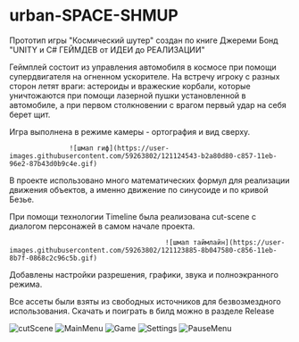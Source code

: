 
# urban-SPACE-SHMUP
Прототип игры "Космический шутер" создан по книге Джереми Бонд "UNITY и C# ГЕЙМДЕВ от ИДЕИ до РЕАЛИЗАЦИИ"

Геймплей состоит из управления автомобиля в космосе при помощи супердвигателя на огненном ускорителе.
На встречу игроку с разных сторон летят враги: астероиды и вражеские корбали, которые уничтожаются при помощи
лазерной пушки установленной в автомобиле, а при первом столкновении с врагом первый удар на себя берет щит.

Игра выполнена в режиме камеры - ортография и вид сверху.

                   ![шмап гиф](https://user-images.githubusercontent.com/59263802/121124543-b2a80d80-c857-11eb-96e2-87b43d0b9c4e.gif)
В проекте использовано много математических формул для реализации движения объектов, а именно движение
по синусоиде и по кривой Безье. 

При помощи технологии Timeline была реализована cut-scene с диалогом персонажей в самом начале проекта.
                                           
                                           ![шмап таймлайн](https://user-images.githubusercontent.com/59263802/121123885-8b047580-c856-11eb-8b7f-0868c2c96c5b.gif)
Добавлены настройки разрешения, графики, звука и полноэкранного режима.

Все ассеты были взяты из свободных источников для безвозмездного использования. Скачать и поиграть в билд
можно в разделе Release

![cutScene](https://user-images.githubusercontent.com/59263802/120450482-10090e00-c3c3-11eb-82b1-2bde510e3123.png)
![MainMenu](https://user-images.githubusercontent.com/59263802/120450530-1e572a00-c3c3-11eb-8ebd-0206b4207661.png)
![Game](https://user-images.githubusercontent.com/59263802/120450578-2616ce80-c3c3-11eb-8bd7-6739220b3954.png)
![Settings](https://user-images.githubusercontent.com/59263802/120450581-26af6500-c3c3-11eb-84d7-b8cb4158eaa1.png)
![PauseMenu](https://user-images.githubusercontent.com/59263802/120475026-73069f00-c3db-11eb-87b7-d894778244fc.png)
